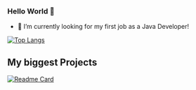 ### Hello World 👋

- 🔭 I’m currently looking for my first job as a Java Developer!

[![Top Langs](https://github-readme-stats.vercel.app/api/top-langs/?username=KubaTworek&layout=compact)](https://github.com/anuraghazra/github-readme-stats)
## My biggest Projects
[![Readme Card](https://github-readme-stats.vercel.app/api/pin/?username=KubaTworek&repo=Password-Manager-MVC-REST)](https://github.com/KubaTworek/Password-Manager-MVC-REST)

